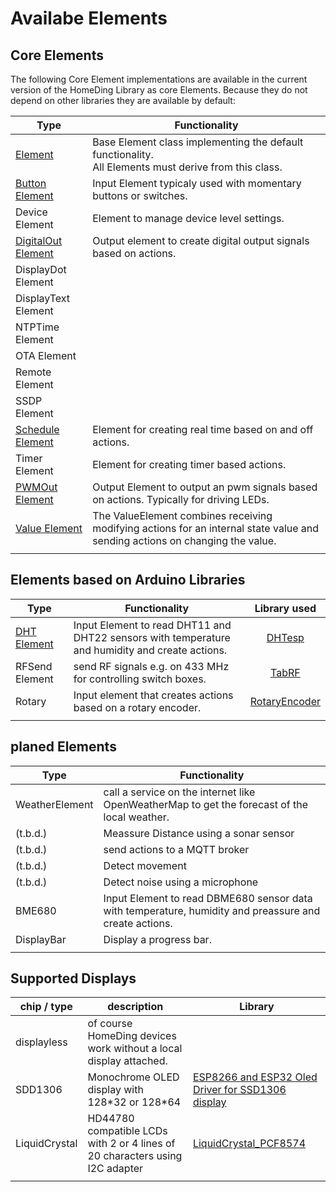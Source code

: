 # Availabe Elements

## Core Elements

The following Core Element implementations are available in the current version of the HomeDing Library as core Elements.
Because they do not depend on other libraries they are available by default:

| Type                                | Functionality                                                                                                                |
| ----------------------------------- | ---------------------------------------------------------------------------------------------------------------------------- |
| [Element](ElementClass)             | Base Element class implementing the default functionality. <br /> All Elements must derive from this class.                  |
| [Button Element](ButtonElement)     | Input Element typicaly used with momentary buttons or switches.                                                              |
| Device Element                      | Element to manage device level settings.                                                                                     |
| [DigitalOut Element](el_digitalout) | Output element to create digital output signals based on actions.                                                            |
| DisplayDot Element                  |
| DisplayText Element                 |
| NTPTime Element                     |
| OTA Element                         |
| Remote Element                      |
| SSDP Element                        |
| [Schedule Element](ScheduleElement) | Element for creating real time based on and off actions.                                                                     |
| Timer Element                       | Element for creating timer based actions.                                                                                    |
| [PWMOut Element](PWMOutElement)     | Output Element to output an pwm signals based on actions. Typically for driving LEDs.                                        |
| [Value Element](ValueElement)       | The ValueElement combines receiving modifying actions for an internal state value and sending actions on changing the value. |
|                                     |

## Elements based on Arduino Libraries

| Type                      | Functionality                                                                                   | Library used    |
| ------------------------- | ----------------------------------------------------------------------------------------------- | :-------------: |
| [DHT Element](DHTElement) | Input Element to read DHT11 and DHT22 sensors with temperature and humidity and create actions. | [DHTesp]        |
| RFSend Element            | send RF signals e.g. on 433 MHz for controlling switch boxes.                                   | [TabRF]         |
| Rotary                    | Input element that creates actions based on a rotary encoder.                                   | [RotaryEncoder] |
|                           |

[DHTesp]: https://github.com/beegee-tokyo/DHTesp "DHT library for ESP boards."
[TabRF]: https://github.com/mathertel/tabrf "Table driven RF library"
[RotaryEncoder]: http://www.mathertel.de/Arduino/RotaryEncoderLibrary.aspx "A library for using a rotary encoder as an input."


## planed Elements

| Type           | Functionality                                                                                          |
| -------------- | ------------------------------------------------------------------------------------------------------ |
| WeatherElement | call a service on the internet like OpenWeatherMap to get the forecast of the local weather.           |
| (t.b.d.)       | Meassure Distance using a sonar sensor                                                                 |
| (t.b.d.)       | send actions to a MQTT broker                                                                          |
| (t.b.d.)       | Detect movement                                                                                        |
| (t.b.d.)       | Detect noise using a microphone                                                                        |
| BME680         | Input Element to read DBME680 sensor data with temperature, humidity and preassure and create actions. |
| DisplayBar     | Display a progress bar.                                                                                |
|                |

## Supported Displays

| chip / type   | description                                                                  | Library                                             |
| ------------- | ---------------------------------------------------------------------------- | --------------------------------------------------- |
| displayless   | of course HomeDing devices work without a local display attached.            |                                                     |
| SDD1306       | Monochrome OLED display with 128\*32 or 128\*64                              | [ESP8266 and ESP32 Oled Driver for SSD1306 display] |
| LiquidCrystal | HD44780 compatible LCDs with 2 or 4 lines of 20 characters using I2C adapter | [LiquidCrystal_PCF8574]                             |
|               |
[ESP8266 and ESP32 Oled Driver for SSD1306 display]: ()
[LiquidCrystal_PCF8574]: (https://www.mathertel.de/arduino/LiquidCrystal_PCF8574.aspx)